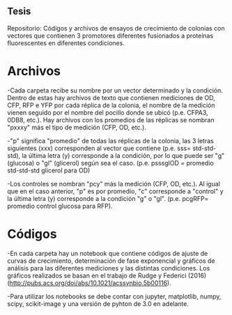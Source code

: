 ## Tesis

Repositorio: Códigos y archivos de ensayos de crecimiento de colonias con vectores que contienen 3 promotores diferentes fusionados a proteínas fluorescentes en diferentes condiciones. 

# Archivos

-Cada carpeta recibe su nombre por un vector determinado y la condición. Dentro de estas hay archivos de texto que contienen mediciones de OD, CFP, RFP e YFP por cada réplica de la colonia, el nombre de la medición vienen seguido por el nombre del pocillo donde se ubicó (p.e. CFPA3, 0DB8, etc.).
Hay archivos con los promedios de las réplicas se nombran "pxxxy" más el tipo de medición (CFP, OD, etc.). 

-"p" significa "promedio" de todas las réplicas de la colonia, las 3 letras siguientes (xxx) corresponden al vector que contiene (p.e. sss= std-std-std), la última letra (y) corresponde a la condición, por lo que puede ser "g" (glucosa) o "gl" (glicerol) según sea el caso. (p.e. psssglOD = promedio std-std-std glicerol para OD)

-Los controles se nombran "pcy" más la medición (CFP, OD, etc.). Al igual que en el caso anterior, "p" es por promedio, "c" corresponde a "control" y la última letra (y) corresponde a la condición "g" o "gl". (p.e. pcgRFP= promedio control glucosa para RFP).


# Códigos
-En cada carpeta hay un notebook que contiene códigos de ajuste de curvas de crecimiento, determinación de fase exponencial y gráficos de análisis para las diferentes mediciones y las distintas condiciones. Los gráficos realizados se basan en el trabajo de Rudge y Federici (2016) (http://pubs.acs.org/doi/abs/10.1021/acssynbio.5b00116).

-Para utilizar los notebooks se debe contar con jupyter, matplotlib, numpy, scipy, scikit-image y una versión de pyhton de 3.0 en adelante. 



